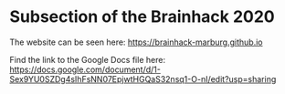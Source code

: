# Subsection of the Brainhack 2020


The website can be seen here: https://brainhack-marburg.github.io


Find the link to the Google Docs file here: https://docs.google.com/document/d/1-Sex9YU0SZDg4sIhFsNN07EpjwtHGQaS32nsq1-O-nI/edit?usp=sharing
